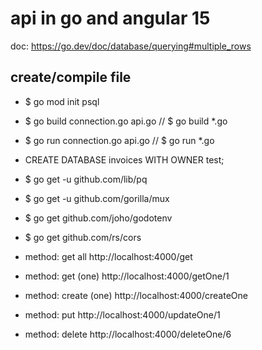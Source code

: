 # api in go and angular 15
doc: https://go.dev/doc/database/querying#multiple_rows

## create/compile file
* $ go mod init psql
* $ go build connection.go api.go // $ go build *.go
* $ go run connection.go api.go // $ go run *.go

* CREATE DATABASE invoices WITH OWNER test;

* $ go get -u github.com/lib/pq
* $ go get -u github.com/gorilla/mux
* $ go get github.com/joho/godotenv
* $ go get github.com/rs/cors

* method: get all
http://localhost:4000/get

* method: get (one)
http://localhost:4000/getOne/1

* method: create (one)
http://localhost:4000/createOne

* method: put
http://localhost:4000/updateOne/1

* method: delete
http://localhost:4000/deleteOne/6

